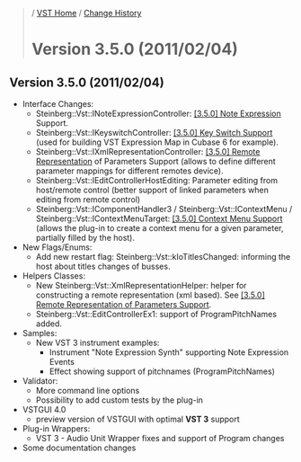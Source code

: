 >/ [VST Home](../) / [Change History](./Index.md)
>
># Version 3.5.0 (2011/02/04)

## Version 3.5.0 (2011/02/04)

- Interface Changes:
  - Steinberg::Vst::INoteExpressionController: [\[3.5.0\] Note Expression](../Technical+Documentation/Change+History/3.5.0/INoteExpressionController.md) Support.
  - Steinberg::Vst::IKeyswitchController: [\[3.5.0\] Key Switch Support](../Technical+Documentation/Change+History/3.5.0/IKeyswitchController.md) (used for building VST Expression Map in Cubase 6 for example).
  - Steinberg::Vst::IXmlRepresentationController: [\[3.5.0\] Remote Representation](../Technical+Documentation/Change+History/3.5.0/IXmlRepresentationController.md) of Parameters Support (allows to define different parameter mappings for different remotes device).
  - Steinberg::Vst::IEditControllerHostEditing: Parameter editing from host/remote control (better support of linked parameters when editing from remote control)
  - Steinberg::Vst::IComponentHandler3 / Steinberg::Vst::IContextMenu / Steinberg::Vst::IContextMenuTarget: [\[3.5.0\] Context Menu Support](../Technical+Documentation/Change+History/3.5.0/IComponentHandler3.md) (allows the plug-in to create a context menu for a given parameter, partially filled by the host).
- New Flags/Enums:
  - Add new restart flag: Steinberg::Vst::kIoTitlesChanged: informing the host about titles changes of busses.
- Helpers Classes:
  - New Steinberg::Vst::XmlRepresentationHelper: helper for constructing a remote representation (xml based). See [\[3.5.0\] Remote Representation of Parameters Support](../Technical+Documentation/Change+History/3.5.0/IXmlRepresentationController.md).
  - Steinberg::Vst::EditControllerEx1: support of ProgramPitchNames added.
- Samples:
  - New VST 3 instrument examples:
    - Instrument "Note Expression Synth" supporting Note Expression Events
    - Effect showing support of pitchnames (ProgramPitchNames)
- Validator:
  - More command line options
  - Possibility to add custom tests by the plug-in
- VSTGUI 4.0
  - preview version of VSTGUI with optimal **VST 3** support
- Plug-in Wrappers:
  - VST 3 - Audio Unit Wrapper fixes and support of Program changes
- Some documentation changes
